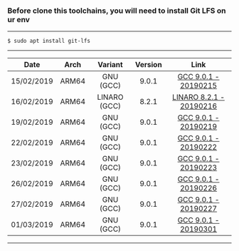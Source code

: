 ### Before clone this toolchains, you will need to install Git LFS on ur env
---------------------------
```
$ sudo apt install git-lfs
```
---------------------------
| Date | Arch | Variant | Version | Link |
| :-: | :-: | :-: | :-: | :-: |
| 15/02/2019 | ARM64 | GNU (GCC) | 9.0.1 | [GCC 9.0.1 - 20190215](https://github.com/najahiiii/aarch64-linux-gnu/tree/gcc9-20190215) |
| 16/02/2019 | ARM64 | LINARO (GCC) | 8.2.1 | [LINARO 8.2.1 - 20190216](https://github.com/najahiiii/aarch64-linux-gnu/tree/linaro8-20190216) |
| 19/02/2019 | ARM64 | GNU (GCC) | 9.0.1 | [GCC 9.0.1 - 20190219](https://github.com/najahiiii/aarch64-linux-gnu/tree/gcc9-20190219) |
| 22/02/2019 | ARM64 | GNU (GCC) | 9.0.1 | [GCC 9.0.1 - 20190222](https://github.com/najahiiii/aarch64-linux-gnu/tree/gcc9-20190222) | 
| 23/02/2019 | ARM64 | GNU (GCC) | 9.0.1 | [GCC 9.0.1 - 20190223](https://github.com/najahiiii/aarch64-linux-gnu/tree/gcc9-20190223) |
| 26/02/2019 | ARM64 | GNU (GCC) | 9.0.1 | [GCC 9.0.1 - 20190226](https://github.com/najahiiii/aarch64-linux-gnu/tree/gcc9-20190226) |
| 27/02/2019 | ARM64 | GNU (GCC) | 9.0.1 | [GCC 9.0.1 - 20190227](https://github.com/najahiiii/aarch64-linux-gnu/tree/gcc9-20190227) | 
| 01/03/2019 | ARM64 | GNU (GCC) | 9.0.1 | [GCC 9.0.1 - 20190301](https://github.com/najahiiii/aarch64-linux-gnu/tree/gcc9-20190301) | 
--------------------------- 

